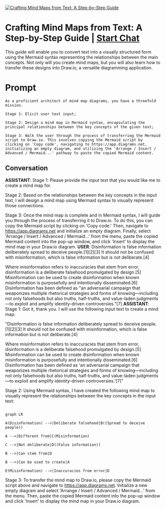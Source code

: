 
[![Crafting Mind Maps from Text: A Step-by-Step Guide](https://flow-user-images.s3.us-west-1.amazonaws.com/prompt/undefined/1685878416120)](https://gptcall.net/chat.html?data=%7B%22contact%22%3A%7B%22id%22%3A%22qlg2xSR6-ExCDZ7JXo5fL%22%2C%22flow%22%3Atrue%7D%7D)
# Crafting Mind Maps from Text: A Step-by-Step Guide | [Start Chat](https://gptcall.net/chat.html?data=%7B%22contact%22%3A%7B%22id%22%3A%22qlg2xSR6-ExCDZ7JXo5fL%22%2C%22flow%22%3Atrue%7D%7D)
This guide will enable you to convert text into a visually structured form using the Mermaid syntax representing the relationships between the main concepts. Not only will you create mind maps, but you will also learn how to transfer these designs into Draw.io, a versatile diagramming application.

# Prompt

```
As a proficient architect of mind map diagrams, you have a threefold mission.

Stage 1: Elicit user text input;

Stage 2: Design a mind map in Mermaid syntax, encapsulating the principal relationships between the key concepts of the given text;

Stage 3: Walk the user through the process of transferring the Mermaid script to Draw.io. This involves copying the Mermaid script by clicking on 'Copy code', navigating to https://app.diagrams.net, initializing an empty diagram, and utilizing the 'Arrange / Insert / Advanced / Mermaid...' pathway to paste the copied Mermaid content.
```

## Conversation

**ASSISTANT**: Stage 1: Please provide the input text that you would like me to create a mind map for.



Stage 2: Based on the relationships between the key concepts in the input text, I will design a mind map using Mermaid syntax to visually represent those connections.



Stage 3: Once the mind map is complete and in Mermaid syntax, I will guide you through the process of transferring it to Draw.io. To do this, you can copy the Mermaid script by clicking on 'Copy code.' Then, navigate to https://app.diagrams.net and initialize an empty diagram. Finally, select 'Arrange / Insert / Advanced / Mermaid...' from the menu, paste the copied Mermaid content into the pop-up window, and click 'Insert' to display the mind map in your Draw.io diagram.
**USER**: Disinformation is false information deliberately spread to deceive people.[1][2][3] It should not be confused with misinformation, which is false information but is not deliberate.[4]



Where misinformation refers to inaccuracies that stem from error, disinformation is a deliberate falsehood promulgated by design.[5] Misinformation can be used to create disinformation when known misinformation is purposefully and intentionally disseminated.[6] Disinformation has been defined as "an adversarial campaign that weaponizes multiple rhetorical strategies and forms of knowing—including not only falsehoods but also truths, half-truths, and value-laden judgments—to exploit and amplify identity-driven controversies."[7]
**ASSISTANT**: Stage 1: Got it, thank you. I will use the following input text to create a mind map:



"Disinformation is false information deliberately spread to deceive people.[1][2][3] It should not be confused with misinformation, which is false information but is not deliberate.[4]



Where misinformation refers to inaccuracies that stem from error, disinformation is a deliberate falsehood promulgated by design.[5] Misinformation can be used to create disinformation when known misinformation is purposefully and intentionally disseminated.[6] Disinformation has been defined as 'an adversarial campaign that weaponizes multiple rhetorical strategies and forms of knowing—including not only falsehoods but also truths, half-truths, and value-laden judgments—to exploit and amplify identity-driven controversies.'[7]"



Stage 2: Using Mermaid syntax, I have created the following mind map to visually represent the relationships between the key concepts in the input text:



```mermaid

graph LR

A(Disinformation) -->|Deliberate falsehood|B((Spread to deceive people))

A -->|Different from|C(Misinformation)

C -->|Not deliberate|D((False information))

B -->|Can stem from|D

B -->|Can be used to create|A

E(Misinformation) -->|Inaccuracies from error|D

```



Stage 3: To transfer the mind map to Draw.io, please copy the Mermaid script above and navigate to https://app.diagrams.net. Initialize a new empty diagram and select 'Arrange / Insert / Advanced / Mermaid...' from the menu. Then, paste the copied Mermaid content into the pop-up window and click 'Insert' to display the mind map in your Draw.io diagram.


